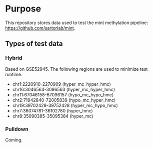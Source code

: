 # Purpose

This repository stores data used to test the mint methylation pipeline: <https://github.com/sartorlab/mint>.

## Types of test data

### Hybrid

Based on GSE52945. The following regions are used to minimize test runtime.

- chr1:2220910-2270909 (hyper_mc_hyper_hmc)
- chr16:3046564-3096563 (hyper_mc_hyper_hmc)
- chr11:67046158-67096157 (hypo_mc_hypo_hmc)
- chr2:71942840-72005839 (hypo_mc_hyper_hmc)
- chr19:39702429-39752428 (hyper_mc_hypo_hmc)
- chr7:36074781-36102780 (hyper_hmc)
- chr8:35090385-35095384 (hyper_mc)

### Pulldown

Coming.
